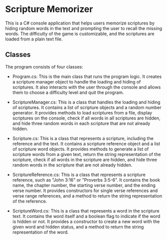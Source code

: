 # Scripture Memorizer

This is a C# console application that helps users memorize scriptures by hiding random words in the text and prompting the user to recall the missing words. The difficulty of the game is customizable, and the scriptures are loaded from a plain text file.

## Classes

The program consists of four classes:

- Program.cs: This is the main class that runs the program logic. It creates a scripture manager object to handle the loading and hiding of scriptures. It also interacts with the user through the console and allows them to choose a difficulty level and quit the program.

- ScriptureManager.cs: This is a class that handles the loading and hiding of scriptures. It contains a list of scripture objects and a random number generator. It provides methods to load scriptures from a file, display scriptures on the console, check if all words in all scriptures are hidden, and hide three random words in each scripture that are not already hidden.

- Scripture.cs: This is a class that represents a scripture, including the reference and the text. It contains a scripture reference object and a list of scripture word objects. It provides methods to generate a list of scripture words from a given text, return the string representation of the scripture, check if all words in the scripture are hidden, and hide three random words in the scripture that are not already hidden.

- ScriptureReference.cs: This is a class that represents a scripture reference, such as "John 3:16" or "Proverbs 3:5-6". It contains the book name, the chapter number, the starting verse number, and the ending verse number. It provides constructors for single verse references and verse range references, and a method to return the string representation of the reference.

- ScriptureWord.cs: This is a class that represents a word in the scripture text. It contains the word itself and a boolean flag to indicate if the word is hidden or not. It provides a constructor to create a new word with the given word and hidden status, and a method to return the string representation of the word.
